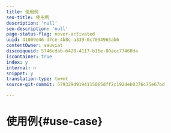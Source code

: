 ```yaml
---
title: 使用例
seo-title: 使用例
description: 'null'
seo-description: 'null'
page-status-flag: never-activated
uuid: 41009e46-d7ce-4b8c-a339-0c7094965ab6
contentOwner: sauviat
discoiquuid: 5746cdab-6420-4117-b16e-80acc77460da
iscontainer: true
index: y
internal: n
snippet: y
translation-type: tm+mt
source-git-commit: 579329d9194115065dff2c192deb0376c75e67bd

---
```



# 使用例{#use-case}

